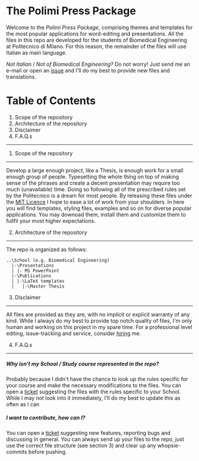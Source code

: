 The Polimi Press Package
================

Welcome to the _Polimi Press Package_, comprising themes and templates for the most popular applications for word-editing and presentations.
All the files in this repo are developed for the students of Biomedical Engineering at Politecnico di Milano. For this reason, the remainder of the files will use Italian as main language.

*Not Italian* / *Not of Biomedical Engineering?* Do not worry! Just send me an e-mail or open an [issue](https://github.com/daemonPainter/polimi-press-package/issues) and I'll
do my best to provide new files and translations.

Table of Contents
===========

1. Scope of the repository
2. Architecture of the repository
3. Disclaimer
4. F.A.Q.s

--------------

1. Scope of the repository
------------------------------

Develop a large enough project, like a Thesis, is enough work for a small enough group of people. Typesetting the whole thing on top of making sense of the phrases and create a decent presentation
may require too much (unavailable) time. Doing so following all of the prescribed rules set by the Politecnico is a dream for most people.
By releasing these files under the [MIT Licence](https://github.com/daemonPainter/polimi-press-package/blob/master/LICENSE) I hope to ease a lot of work from your shoulders. In here you will find templates, styling files, examples and so on for diverse popular applications.
You may downoad them, install them and customize them to fullfil your most higher expectations.

2. Architecture of the repository
-------------------------------------

The repo is organized as follows:

```
..\School (e.g. Biomedical Engineering)
  |-\Presentations
  | |- MS PowerPoint
  |-\Publications
  | |-\LaTeX templates
  |   |-\Master Thesis
```

3. Disclaimer
---------------

All files are provided as they are, with no implicit or explicit warranty of any kind. While I always do my best to provide top notch quality of files, I'm only human and working on this project in my spare time.
For a professional level editing, issue-tracking and service, consider [hiring](mailto:mail@gabrieleomodeo.it) me.

4. F.A.Q.s
-----------

##### Why isn't my School / Study course represented in the repo?

Probably because I didn't have the chance to look up the rules specific for your course and make the necessary modifications to the files. You can open a [ticket](https://github.com/daemonPainter/polimi-press-package/issues) suggesting the files with the rules specific to your School.
While I may not look into it immediately, I'll do my best to update this as often as I can

##### I want to contribute, how can I?

You can open a [ticket](https://github.com/daemonPainter/polimi-press-package/issues) suggesting new features, reporting bugs and discussing in general. You can always send up your files to the repo, just use the correct file structure (see section 3) and clear up any whopsie-commits before pushing.
